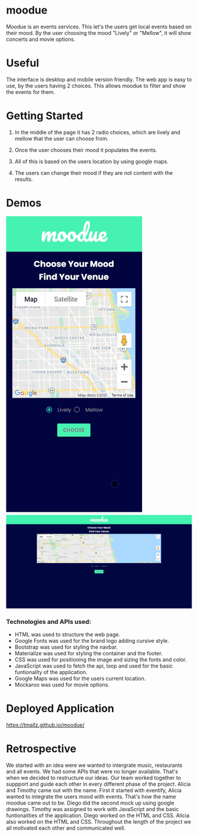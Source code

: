 # moodue

Moodue is an events services. This let's the users get local events based on their mood. By the user choosing the mood "Lively" or "Mellow", it will show concerts and movie options.

# Useful

The interface is desktop and mobile version friendly.
The web app is easy to use, by the users having 2 choices. This allows moodue to filter and show the events for them.

# Getting Started

1. In the middle of the page it has 2 radio choices, which are lively and mellow that the user can choose from.

2. Once the user chooses their mood it populates the events.

3. All of this is based on the users location by using google maps.

4. The users can change their mood if they are not content with the results.

# Demos

<img src="mobile-demo.gif">
<img src="desktop-demo.gif">

### Technologies and APIs used:

- HTML was used to structure the web page.
- Google Fonts was used for the brand logo adding cursive style.
- Bootstrap was used for styling the navbar.
- Materialize was used for styling the container and the footer.
- CSS was used for positioning the image and sizing the fonts and color.
- JavaScript was used to fetch the api, loop and used for the basic funtionality of the application.
- Google Maps was used for the users current location.
- Mockaroo was used for movie options.

# Deployed Application

https://tmallz.github.io/moodue/

# Retrospective

We started with an idea were we wanted to intergrate music, restaurants and all events. We had some APIs that were no longer available. That's when we decided to restructure our ideas. Our team worked together to suppport and guide each other in every different phase of the project. Alicia and Timothy came out with the name. First it started with eventify, Alicia wanted to integrate the users mood with events. That's how the name moodue came out to be. Diego did the second mock up using google drawings. Timothy was assigned to work with JavaScript and the basic funtionalities of the application. Diego worked on the HTML and CSS. Alicia also worked on the HTML and CSS. Throughout the length of the project we all motivated each other and communicated well.
